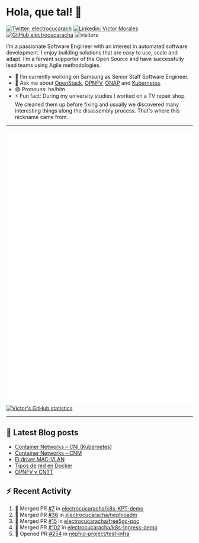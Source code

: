 # Hola, que tal! 👋

[![Twitter: electrocucarach](https://img.shields.io/twitter/follow/electrocucarach?style=social)](https://twitter.com/electrocucarach)
[![Linkedin: Victor Morales](https://img.shields.io/badge/-VictorMorales-blue?style=flat-square&logo=Linkedin&logoColor=white&link=https://www.linkedin.com/in/electrocucaracha/)](https://www.linkedin.com/in/electrocucaracha/)
[![GitHub electrocucaracha](https://img.shields.io/github/followers/electrocucaracha?label=follow&style=social)](https://github.com/electrocucaracha)
![visitors](https://visitor-badge.laobi.icu/badge?page_id=electrocucaracha.electrocucaracha)

I’m a passionate Software Engineer with an interest in automated
software development. I enjoy building solutions that are easy to use,
scale and adapt. I’m a fervent supporter of the Open Source and have
successfully lead teams using Agile methodologies.

- 🔭 I’m currently working on Samsung as Senior Staff Software
Engineer.
- 💬 Ask me about [OpenStack](https://www.openstack.org/),
[OPNFV](https://www.opnfv.org/), [ONAP](https://www.onap.org/) and
[Kubernetes](https://kubernetes.io/).
- 😄 Pronouns: he/him
- ⚡ Fun fact: During my university studies I worked on a TV repair
shop. We cleaned them up before fixing and usually we discovered many
interesting things along the disassembly process. That's where this
nickname came from.

---

![Metrics](https://github.com/electrocucaracha/electrocucaracha/blob/master/github-metrics.svg)
[![Victor's GitHub statistics](https://github-readme-stats.vercel.app/api?username=electrocucaracha)](https://github.com/anuraghazra/github-readme-stats#github-stats-card)

---

## 📘 Latest Blog posts

<!-- BLOG-POST-LIST:START -->
- [Container Networks – CNI &lpar;Kubernetes&rpar;](https://electrocucaracha.com/2021/07/05/container-networks-cni/)
- [Container Networks – CNM](https://electrocucaracha.com/2020/08/28/container-network-model/)
- [El driver MAC-VLAN](https://electrocucaracha.com/2020/07/01/el-driver-mac-vlan/)
- [Tipos de red en Docker](https://electrocucaracha.com/2020/06/13/tipos-de-red-en-docker/)
- [OPNFV y CNTT](https://electrocucaracha.com/2020/05/29/opnfv-y-cntt/)
<!-- BLOG-POST-LIST:END -->

## :zap: Recent Activity

<!--START_SECTION:activity-->
1. 🎉 Merged PR [#7](https://github.com/electrocucaracha/k8s-KPT-demo/pull/7) in [electrocucaracha/k8s-KPT-demo](https://github.com/electrocucaracha/k8s-KPT-demo)
2. 🎉 Merged PR [#36](https://github.com/electrocucaracha/nephioadm/pull/36) in [electrocucaracha/nephioadm](https://github.com/electrocucaracha/nephioadm)
3. 🎉 Merged PR [#15](https://github.com/electrocucaracha/free5gc-poc/pull/15) in [electrocucaracha/free5gc-poc](https://github.com/electrocucaracha/free5gc-poc)
4. 🎉 Merged PR [#102](https://github.com/electrocucaracha/k8s-Ingress-demo/pull/102) in [electrocucaracha/k8s-Ingress-demo](https://github.com/electrocucaracha/k8s-Ingress-demo)
5. 💪 Opened PR [#254](https://github.com/nephio-project/test-infra/pull/254) in [nephio-project/test-infra](https://github.com/nephio-project/test-infra)
<!--END_SECTION:activity-->
